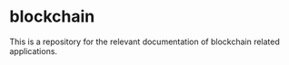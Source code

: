 # blockchain
This is a repository for the relevant documentation of blockchain related applications.
